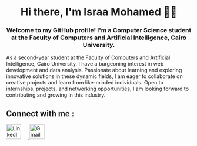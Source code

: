 <h1 align="center">Hi there, I'm Israa Mohamed 👋🏻</h1> 

<h3 align="center">
  Welcome to my GitHub profile! I'm a Computer Science student at the Faculty of Computers and Artificial Intelligence, Cairo University.
</h3>
<p>As a second-year student at the Faculty of Computers and Artificial Intelligence, Cairo University, I have a burgeoning interest in web development and data analysis. Passionate about learning and exploring innovative solutions in these dynamic fields, I am eager to collaborate on creative projects and learn from like-minded individuals. Open to internships, projects, and networking opportunities, I am looking forward to contributing and growing in this industry.</p>  

## Connect with me :
<p align="left">
  <a href="https://www.linkedin.com/in/israa-mohamed-580012260/" target="_blank">
    <img src="https://cdn-icons-png.flaticon.com/512/174/174857.png" alt="LinkedIn" width="40" height="40" style="margin-right: 20px;" />
  </a>
  <a href="mailto:saramohamed2315@gmail.com">
    <img src="https://cdn-icons-png.flaticon.com/512/732/732200.png" alt="Gmail" width="40" height="40" />
  </a>
</p>
